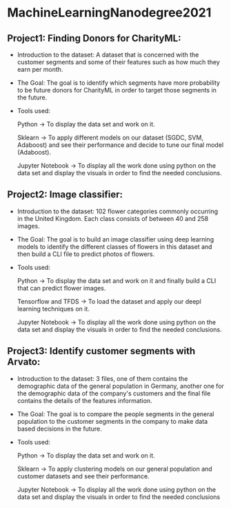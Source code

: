 # MachineLearningNanodegree2021

## Project1: Finding Donors for CharityML:

* Introduction to the dataset: A dataset that is concerned with the customer segments and some of their features such as how much they earn per month. 

* The Goal: The goal is to identify which segments have more probability to be future donors for CharityML in order to target those segments in the future. 

* Tools used: 
    
    Python -> To display the data set and work on it. 

    Sklearn -> To apply different models on our dataset (SGDC, SVM, Adaboost) and see their performance and decide to tune our final model (Adaboost).
    
    Jupyter Notebook -> To display all the work done using python on the data set and display the visuals in order to find the needed conclusions.
    
## Project2: Image classifier:

* Introduction to the dataset: 102 flower categories commonly occurring in the United Kingdom. Each class consists of between 40 and 258 images. 

* The Goal: The goal is to build an image classifier using deep learning models to identify the different classes of flowers in this dataset and then build a CLI file to predict photos of flowers. 

* Tools used: 
    
    Python -> To display the data set and work on it and finally build a CLI that can predict flower images. 
    
    Tensorflow and TFDS -> To load the dataset and apply our deepl learning techniques on it.

    Jupyter Notebook -> To display all the work done using python on the data set and display the visuals in order to find the needed conclusions.
    
## Project3: Identify customer segments with Arvato:

* Introduction to the dataset: 3 files, one of them contains the demographic data of the general population in Germany, another one for the demographic data of the company's customers and the final file contains the details of the features information. 

* The Goal: The goal is to compare the people segments in the general population to the customer segments in the company to make data based decisions in the future. 

* Tools used: 
    
    Python -> To display the data set and work on it.
    
    Sklearn -> To apply clustering models on our general population and customer datasets and see their performance.

    Jupyter Notebook -> To display all the work done using python on the data set and display the visuals in order to find the needed conclusions
            
            
